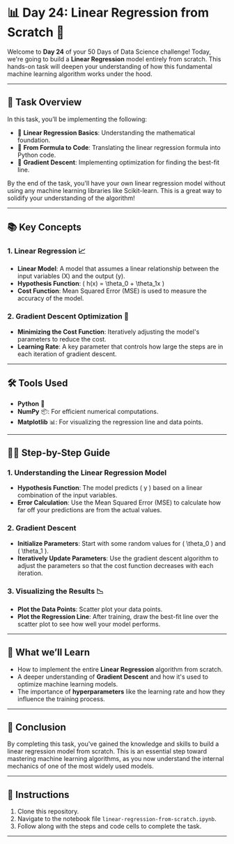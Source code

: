 # 📊 **Day 24: Linear Regression from Scratch** 🚀

Welcome to **Day 24** of your 50 Days of Data Science challenge! Today, we're going to build a **Linear Regression** model entirely from scratch. This hands-on task will deepen your understanding of how this fundamental machine learning algorithm works under the hood.

---

## 📝 **Task Overview**

In this task, you’ll be implementing the following:

- 🌟 **Linear Regression Basics**: Understanding the mathematical foundation.
- 🔢 **From Formula to Code**: Translating the linear regression formula into Python code.
- 🧠 **Gradient Descent**: Implementing optimization for finding the best-fit line.

By the end of the task, you'll have your own linear regression model without using any machine learning libraries like Scikit-learn. This is a great way to solidify your understanding of the algorithm!

---

## 📚 **Key Concepts**

### 1. **Linear Regression** 📈
- **Linear Model**: A model that assumes a linear relationship between the input variables (X) and the output (y).
- **Hypothesis Function**: \( h(x) = \theta_0 + \theta_1x \)
- **Cost Function**: Mean Squared Error (MSE) is used to measure the accuracy of the model.

### 2. **Gradient Descent Optimization** 🚀
- **Minimizing the Cost Function**: Iteratively adjusting the model's parameters to reduce the cost.
- **Learning Rate**: A key parameter that controls how large the steps are in each iteration of gradient descent.

---

## 🛠️ **Tools Used**

- **Python** 🐍
- **NumPy** 📦: For efficient numerical computations.
- **Matplotlib** 📊: For visualizing the regression line and data points.

---

## 🚶‍♂️ **Step-by-Step Guide**

### 1. **Understanding the Linear Regression Model**
   - **Hypothesis Function**: The model predicts \( y \) based on a linear combination of the input variables.
   - **Error Calculation**: Use the Mean Squared Error (MSE) to calculate how far off your predictions are from the actual values.

### 2. **Gradient Descent**
   - **Initialize Parameters**: Start with some random values for \( \theta_0 \) and \( \theta_1 \).
   - **Iteratively Update Parameters**: Use the gradient descent algorithm to adjust the parameters so that the cost function decreases with each iteration.

### 3. **Visualizing the Results** 📉
   - **Plot the Data Points**: Scatter plot your data points.
   - **Plot the Regression Line**: After training, draw the best-fit line over the scatter plot to see how well your model performs.

---

## 🌟 **What we’ll Learn**

- How to implement the entire **Linear Regression** algorithm from scratch.
- A deeper understanding of **Gradient Descent** and how it's used to optimize machine learning models.
- The importance of **hyperparameters** like the learning rate and how they influence the training process.

---


## 🎉 **Conclusion**

By completing this task, you've gained the knowledge and skills to build a linear regression model from scratch. This is an essential step toward mastering machine learning algorithms, as you now understand the internal mechanics of one of the most widely used models.

---

## 📁 **Instructions**

1. Clone this repository.
2. Navigate to the notebook file `linear-regression-from-scratch.ipynb`.
3. Follow along with the steps and code cells to complete the task.

---